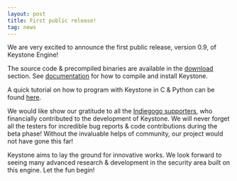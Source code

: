 ```yaml
---
layout: post
title: First public release!
tag: news
---
```


We are very excited to announce the first public release, version 0.9, of Keystone Engine!

The source code & precompiled binaries are available in the [download](/download/) section. See [documentation](/docs/) for how to compile and install Keystone.

A quick tutorial on how to program with Keystone in C & Python can be found [here](http://www.keystone-engine.org/docs/tutorial.html).

We would like show our gratitude to all the [Indiegogo supporters](/indiegogo4), who financially contributed to the development of Keystone. We will never forget all the testers for incredible bug reports & code contributions during the beta phase! Without the invaluable helps of community, our project would not have gone this far!

Keystone aims to lay the ground for innovative works. We look forward to seeing many advanced research & development in the security area built on this engine. Let the fun begin!

